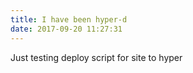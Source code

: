 ```yaml
---
title: I have been hyper-d
date: 2017-09-20 11:27:31
---
```


Just testing deploy script for site to hyper 